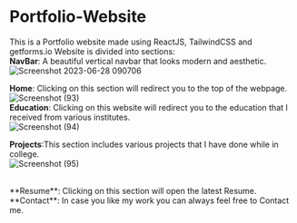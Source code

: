 # Portfolio-Website
This is a Portfolio website made using ReactJS, TailwindCSS and getforms.io
Website is divided into sections: <br>
**NavBar**: A beautiful vertical navbar that looks modern and aesthetic. <br>
![Screenshot 2023-06-28 090706](https://github.com/NirbhayPS/Portfolio-Website/assets/77682208/efba6945-ea84-4555-8bad-0c6a0c1a95c1)
<br>

**Home**: Clicking on this section will redirect you to the top of the webpage. <br>
![Screenshot (93)](https://github.com/NirbhayPS/Portfolio-Website/assets/77682208/3141a7f1-d9d0-40d1-9085-a6d57b635660)
<br>
**Education**: Clicking on this website will redirect you to the education that I received from various institutes.<br>
![Screenshot (94)](https://github.com/NirbhayPS/Portfolio-Website/assets/77682208/cc68d952-8cf4-4ebd-b72e-40e9ca2df083)
<br>

**Projects**:This section includes various projects that I have done while in college.<br>
![Screenshot (95)](https://github.com/NirbhayPS/Portfolio-Website/assets/77682208/afb4b326-ef6e-484b-9a68-9aa7d9156178)

<br>
**Resume**: Clicking on this section will open the latest Resume.<br>
**Contact**: In case you like my work you can always feel free to Contact me.<br>

